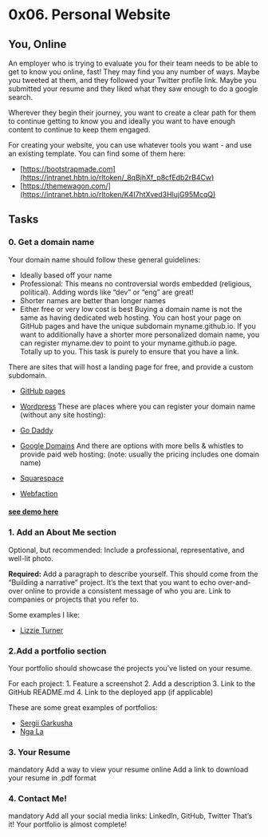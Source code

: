 # 0x06. Personal Website

## You, Online

An employer who is trying to evaluate you for their team needs to be able to get to know you online, fast! They may find you any number of ways. Maybe you tweeted at them, and they followed your Twitter profile link. Maybe you submitted your resume and they liked what they saw enough to do a google search.

Wherever they begin their journey, you want to create a clear path for them to continue getting to know you and ideally you want to have enough content to continue to keep them engaged.

For creating your website, you can use whatever tools you want - and use an existing template. You can find some of them here:

- [https://bootstrapmade.com](https://intranet.hbtn.io/rltoken/_8qBjhXf_p8cfEdb2rB4Cw)
- [https://themewagon.com/](https://intranet.hbtn.io/rltoken/K4I7htXved3HlujG95McqQ)

## Tasks

### 0. Get a domain name

Your domain name should follow these general guidelines:

- Ideally based off your name
- Professional: This means no controversial words embedded (religious, political). Adding words like “dev” or “eng” are great!
- Shorter names are better than longer names
- Either free or very low cost is best
Buying a domain name is not the same as having dedicated web hosting. You can host your page on GitHub pages and have the unique subdomain myname.github.io. If you want to additionally have a shorter more personalized domain name, you can register myname.dev to point to your myname.github.io page. Totally up to you. This task is purely to ensure that you have a link.

There are sites that will host a landing page for free, and provide a custom subdomain.

- [GitHub pages](https://intranet.hbtn.io/rltoken/lkTUOSyd5jE684jEmAnegQ)
- [Wordpress](https://intranet.hbtn.io/rltoken/zeDbnHJvji-RwDkmgMk-jw)
These are places where you can register your domain name (without any site hosting):

- [Go Daddy](https://intranet.hbtn.io/rltoken/fylWEH59cakG0zWUJwhh2g)
- [Google Domains](https://intranet.hbtn.io/rltoken/xwCiwSsaZLzJSIkdQ1jSZw)
And there are options with more bells & whistles to provide paid web hosting: (note: usually the pricing includes one domain name)

- [Squarespace](https://intranet.hbtn.io/rltoken/D_HfSM9PaKveYzYlk0xccA)
- [Webfaction](https://intranet.hbtn.io/rltoken/v-R0eyDYchmeUoqU-xVEtA)

#### [see demo here](https://joseavallejo12.github.io/MyResume/)

### 1. Add an About Me section

Optional, but recommended: Include a professional, representative, and well-lit photo.

**Required:** Add a paragraph to describe yourself. This should come from the “Building a narrative” project. It’s the text that you want to echo over-and-over online to provide a consistent message of who you are. Link to companies or projects that you refer to.

Some examples I like:

- [Lizzie Turner](https://intranet.hbtn.io/rltoken/JvetU2I-r3SCOUjvGdfJ1Q)

### 2.Add a portfolio section

Your portfolio should showcase the projects you’ve listed on your resume.

For each project: 1. Feature a screenshot 2. Add a description 3. Link to the GitHub README.md 4. Link to the deployed app (if applicable)

These are some great examples of portfolios:

- [Sergii Garkusha](https://intranet.hbtn.io/rltoken/nk_R1H5QvEz4xDDXlOz3xw)
- [Nga La](https://intranet.hbtn.io/rltoken/sQ3fNkKSuF6wEis9rdeSNQ)

### 3. Your Resume
mandatory
Add a way to view your resume online
Add a link to download your resume in .pdf format


### 4. Contact Me!
mandatory
Add all your social media links: LinkedIn, GitHub, Twitter
That’s it! Your portfolio is almost complete!
